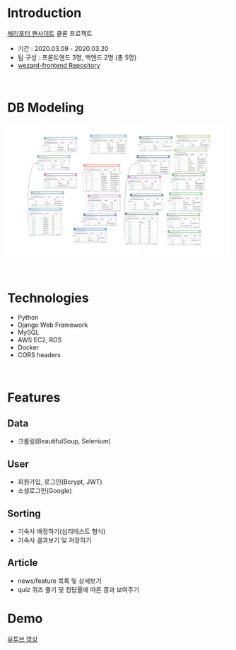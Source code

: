 # Introduction

[해리포터 팬사이트](https://www.wizardingworld.com) 클론 프로젝트
- 기간    : 2020.03.09 - 2020.03.20
- 팀 구성 : 프론트엔드 3명, 백엔드 2명 (총 5명)
- [wezard-frontend Repository](https://github.com/wecode-bootcamp-korea/wezard-frontend)

&nbsp;
&nbsp;
&nbsp;

# DB Modeling
![image](wezard_DB_modeling.png)



&nbsp;
&nbsp;
&nbsp;
# Technologies
- Python
- Django Web Framework
- MySQL
- AWS EC2, RDS
- Docker
- CORS headers


&nbsp;
&nbsp;
&nbsp;
# Features
## Data
- 크롤링(BeautifulSoup, Selenium)

## User
- 회원가입, 로그인(Bcrypt, JWT)
- 소셜로그인(Google)

## Sorting
- 기숙사 배정하기(심리테스트 형식)
- 기숙사 결과보기 및 저장하기

## Article
- news/feature 목록 및 상세보기
- quiz 퀴즈 풀기 및 정답률에 따른 결과 보여주기


# Demo

[유투브 영상](https://youtu.be/Ly-o9a1oEkg)

